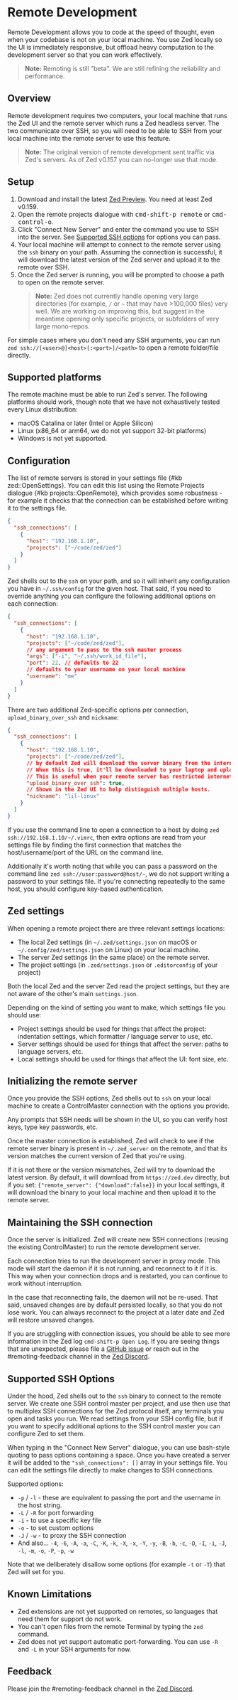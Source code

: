 # Remote Development

Remote Development allows you to code at the speed of thought, even when your codebase is not on your local machine. You use Zed locally so the UI is immediately responsive, but offload heavy computation to the development server so that you can work effectively.

> **Note:** Remoting is still "beta". We are still refining the reliability and performance.

## Overview

Remote development requires two computers, your local machine that runs the Zed UI and the remote server which runs a Zed headless server. The two communicate over SSH, so you will need to be able to SSH from your local machine into the remote server to use this feature.

> **Note:** The original version of remote development sent traffic via Zed's servers. As of Zed v0.157 you can no-longer use that mode.

## Setup

1. Download and install the latest [Zed Preview](https://zed.dev/releases/preview). You need at least Zed v0.159.
1. Open the remote projects dialogue with <kbd>cmd-shift-p remote</kbd> or <kbd>cmd-control-o</kbd>.
1. Click "Connect New Server" and enter the command you use to SSH into the server. See [Supported SSH options](#supported-ssh-options) for options you can pass.
1. Your local machine will attempt to connect to the remote server using the `ssh` binary on your path. Assuming the connection is successful, it will download the latest version of the Zed server and upload it to the remote over SSH.
1. Once the Zed server is running, you will be prompted to choose a path to open on the remote server.
   > **Note:** Zed does not currently handle opening very large directories (for example, `/` or `~` that may have >100,000 files) very well. We are working on improving this, but suggest in the meantime opening only specific projects, or subfolders of very large mono-repos.

For simple cases where you don't need any SSH arguments, you can run `zed ssh://[<user>@]<host>[:<port>]/<path>` to open a remote folder/file directly.

## Supported platforms

The remote machine must be able to run Zed's server. The following platforms should work, though note that we have not exhaustively tested every Linux distribution:

- macOS Catalina or later (Intel or Apple Silicon)
- Linux (x86_64 or arm64, we do not yet support 32-bit platforms)
- Windows is not yet supported.

## Configuration

The list of remote servers is stored in your settings file {#kb zed::OpenSettings}. You can edit this list using the Remote Projects dialogue {#kb projects::OpenRemote}, which provides some robustness - for example it checks that the connection can be established before writing it to the settings file.

```json
{
  "ssh_connections": [
    {
      "host": "192.168.1.10",
      "projects": ["~/code/zed/zed"]
    }
  ]
}
```

Zed shells out to the `ssh` on your path, and so it will inherit any configuration you have in `~/.ssh/config` for the given host. That said, if you need to override anything you can configure the following additional options on each connection:

```json
{
  "ssh_connections": [
    {
      "host": "192.168.1.10",
      "projects": ["~/code/zed/zed"],
      // any argument to pass to the ssh master process
      "args": ["-i", "~/.ssh/work_id_file"],
      "port": 22, // defaults to 22
      // defaults to your username on your local machine
      "username": "me"
    }
  ]
}
```

There are two additional Zed-specific options per connection, `upload_binary_over_ssh` and `nickname`:

```json
{
  "ssh_connections": [
    {
      "host": "192.168.1.10",
      "projects": ["~/code/zed/zed"],
      // by default Zed will download the server binary from the internet on the remote.
      // When this is true, it'll be downloaded to your laptop and uploaded over SSH.
      // This is useful when your remote server has restricted internet access.
      "upload_binary_over_ssh": true,
      // Shown in the Zed UI to help distinguish multiple hosts.
      "nickname": "lil-linux"
    }
  ]
}
```

If you use the command line to open a connection to a host by doing `zed ssh://192.168.1.10/~/.vimrc`, then extra options are read from your settings file by finding the first connection that matches the host/username/port of the URL on the command line.

Additionally it's worth noting that while you can pass a password on the command line `zed ssh://user:password@host/~`, we do not support writing a password to your settings file. If you're connecting repeatedly to the same host, you should configure key-based authentication.

## Zed settings

When opening a remote project there are three relevant settings locations:

- The local Zed settings (in `~/.zed/settings.json` on macOS or `~/.config/zed/settings.json` on Linux) on your local machine.
- The server Zed settings (in the same place) on the remote server.
- The project settings (in `.zed/settings.json` or `.editorconfig` of your project)

Both the local Zed and the server Zed read the project settings, but they are not aware of the other's main `settings.json`.

Depending on the kind of setting you want to make, which settings file you should use:

- Project settings should be used for things that affect the project: indentation settings, which formatter / language server to use, etc.
- Server settings should be used for things that affect the server: paths to language servers, etc.
- Local settings should be used for things that affect the UI: font size, etc.

## Initializing the remote server

Once you provide the SSH options, Zed shells out to `ssh` on your local machine to create a ControlMaster connection with the options you provide.

Any prompts that SSH needs will be shown in the UI, so you can verify host keys, type key passwords, etc.

Once the master connection is established, Zed will check to see if the remote server binary is present in `~/.zed_server` on the remote, and that its version matches the current version of Zed that you're using.

If it is not there or the version mismatches, Zed will try to download the latest version. By default, it will download from `https://zed.dev` directly, but if you set: `{"remote_server": {"download":false}}` in your local settings, it will download the binary to your local machine and then upload it to the remote server.

## Maintaining the SSH connection

Once the server is initialized. Zed will create new SSH connections (reusing the existing ControlMaster) to run the remote development server.

Each connection tries to run the development server in proxy mode. This mode will start the daemon if it is not running, and reconnect to it if it is. This way when your connection drops and is restarted, you can continue to work without interruption.

In the case that reconnecting fails, the daemon will not be re-used. That said, unsaved changes are by default persisted locally, so that you do not lose work. You can always reconnect to the project at a later date and Zed will restore unsaved changes.

If you are struggling with connection issues, you should be able to see more information in the Zed log `cmd-shift-p Open Log`. If you are seeing things that are unexpected, please file a [GitHub issue](https://github.com/zed-industries/zed/issues/new) or reach out in the #remoting-feedback channel in the [Zed Discord](https://discord.gg/zed-community).

## Supported SSH Options

Under the hood, Zed shells out to the `ssh` binary to connect to the remote server. We create one SSH control master per project, and use then use that to multiplex SSH connections for the Zed protocol itself, any terminals you open and tasks you run. We read settings from your SSH config file, but if you want to specify additional options to the SSH control master you can configure Zed to set them.

When typing in the "Connect New Server" dialogue, you can use bash-style quoting to pass options containing a space. Once you have created a server it will be added to the `"ssh_connections": []` array in your settings file. You can edit the settings file directly to make changes to SSH connections.

Supported options:

- `-p` / `-l` - these are equivalent to passing the port and the username in the host string.
- `-L` / `-R` for port forwarding
- `-i` - to use a specific key file
- `-o` - to set custom options
- `-J` / `-w` - to proxy the SSH connection
- And also... `-4`, `-6`, `-A`, `-a`, `-C`, `-K`, `-k`, `-X`, `-x`, `-Y`, `-y`, `-B`, `-b`, `-c`, `-D`, `-I`, `-i`, `-J`, `-l`, `-m`, `-o`, `-P`, `-p`, `-w`

Note that we deliberately disallow some options (for example `-t` or `-T`) that Zed will set for you.

## Known Limitations

- Zed extensions are not yet supported on remotes, so languages that need them for support do not work.
- You can't open files from the remote Terminal by typing the `zed` command.
- Zed does not yet support automatic port-forwarding. You can use `-R` and `-L` in your SSH arguments for now.

## Feedback

Please join the #remoting-feedback channel in the [Zed Discord](https://discord.gg/zed-community).
